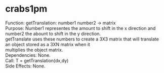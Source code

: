 # crabs1pm

Function: getTranslation: number1 number2 -> matrix <br>
Purpose: Number1 representes the amount to shift in the x  direction and number2 the abount to shift in the y direction. <br>
getTranslate uses these numbers to create a 3X3 matrix that will translate an object stored as a 3XN matrix when it <br>
multiplies the object matrix. <br>
Dependencies: None. <br>
Call: T = getTranslation(dx,dy) <br>
Side Effects: None. <br>
